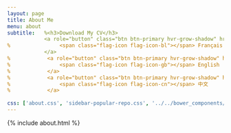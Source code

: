 ```yaml
---
layout: page
title: About Me
menu: about
subtitle:   %<h3>Download My CV</h3>
            <a role="button" class="btn btn-primary hvr-grow-shadow" href="/assets/files/Pawlowski_resume_16.pdf" target="_blanks">
%                <span class="flag-icon flag-icon-bl"></span> Français
            </a>
%            <a role="button" class="btn btn-primary hvr-grow-shadow" href="/assets/files/CV_Chuan_Dong_FR.pdf" target="_blanks">
%                <span class="flag-icon flag-icon-gb"></span> English
%            </a>
%            <a role="button" class="btn btn-primary hvr-grow-shadow" href="/assets/files/CV_Chuan_Dong_FR.pdf" target="_blanks">
%                <span class="flag-icon flag-icon-cn"></span> 中文
%            </a>
                            
css: ['about.css', 'sidebar-popular-repo.css', '../../bower_components/flag-icon-css/css/flag-icon.min.css']
---
```


{% include about.html %}
